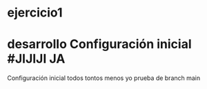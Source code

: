 # ejercicio1
desarrollo
 Configuración inicial
 #JIJIJI JA 
=======
 Configuración inicial todos tontos menos yo
 prueba de branch
main
